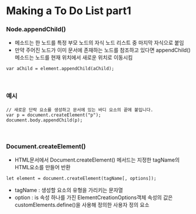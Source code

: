 # Making a To Do List part1

### Node.appendChild()
+ 메소드는 한 노드를 특정 부모 노드의 자식 노드 리스트 중 마지막 자식으로 붙임
+ 만약 주어진 노드가 이미 문서에 존재하는 노드를 참조하고 있다면 appendChild()메소드는 노드를 현재 위치에서 새로운 위치로 이동시킴

~~~
var aChild = element.appendChild(aChild);
~~~
<br/>

### 예시
~~~
// 새로운 단락 요소를 생성하고 문서에 있는 바디 요소의 끝에 붙입니다.
var p = document.createElement("p");
document.body.appendChild(p);
~~~
<br/>

### Document.createElement()
+ HTML문서에서 Document.createElement() 메서드는 지정한 tagName의 HTML요소를 만들어 반환
~~~
let element = document.createElement(tagName[, options]);
~~~
+ tagName : 생성할 요소의 유형을 가리키는 문자열
+ option : is 속성 하나를 가진 ElementCreationOptions객체 속성의 값은 customElements.define()을 사용해 정의한 사용자 정의 요소